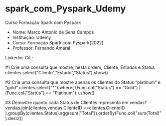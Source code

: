 # spark_com_Pyspark_Udemy
Curso Formação Spark com Pyspark 

- Nome: Marco Antonio de Sena Campos
- Instituição: Udemy
- Curso: Formação Spark com Pyspark(2022)
- Professor: Fernando Amaral

Linkedin: 
Git     :


#1 Crie uma consulta que mostre, nesta ordem, Cliente, Estados e Status
clientes.select("Cliente","Estado","Status").show()

#2 Crie uma consulta que mostre apenas os clientes do Status “platinum” e “gold”
clientes.select("*").where( (Func.col("Status") == "Gold") | (Func.col("Status") == "Platinum") ).show()

#3 Demostre quanto cada Status de Clientes representa em vendas?
vendas.join(clientes,vendas.ClienteID ==clientes.ClienteID ).groupBy(clientes.Status).agg(sum("Total")).orderBy(Func.col("sum(Total)").desc())